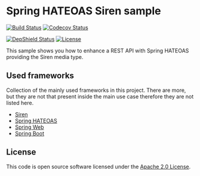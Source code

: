 # Spring HATEOAS Siren sample
[![Build Status](https://travis-ci.org/ingogriebsch/sample-spring-hateoas-siren.svg?token=Ut17SCedR6i55pJZj7Qa&branch=master)](https://travis-ci.org/ingogriebsch/sample-spring-hateoas-siren)
[![Codecov Status](https://codecov.io/gh/ingogriebsch/sample-spring-hateoas-siren/branch/master/graph/badge.svg?token=L4Zb0XKArW)](https://codecov.io/gh/ingogriebsch/sample-spring-hateoas-siren)
<!--
[![Codacy Status](https://api.codacy.com/project/badge/Grade/19e9eecec72846cfbff047bed2dff18b)](https://app.codacy.com/app/ingo.griebsch/sample-spring-hateoas-siren?utm_source=github.com&utm_medium=referral&utm_content=ingogriebsch/sample-spring-hateoas-siren&utm_campaign=Badge_Grade_Dashboard)
-->
[![DepShield Status](https://depshield.sonatype.org/badges/ingogriebsch/sample-spring-hateoas-siren/depshield.svg)](https://depshield.github.io)
[![License](http://img.shields.io/:license-apache-blue.svg)](http://www.apache.org/licenses/LICENSE-2.0.html)

This sample shows you how to enhance a REST API with Spring HATEOAS providing the Siren media type.

## Used frameworks
Collection of the mainly used frameworks in this project. There are more, but they are not that present inside the main use case therefore they are not listed here.

*   [Siren](https://github.com/kevinswiber/siren)
*   [Spring HATEOAS](https://docs.spring.io/spring-hateoas/docs/1.0.0.BUILD-SNAPSHOT/reference/html/)
*   [Spring Web](https://docs.spring.io/spring/docs/5.2.0.BUILD-SNAPSHOT/spring-framework-reference/web.html#spring-web)
*   [Spring Boot](https://docs.spring.io/spring-boot/docs/2.2.0.BUILD-SNAPSHOT/reference/htmlsingle)

## License
This code is open source software licensed under the [Apache 2.0 License](https://www.apache.org/licenses/LICENSE-2.0.html).
